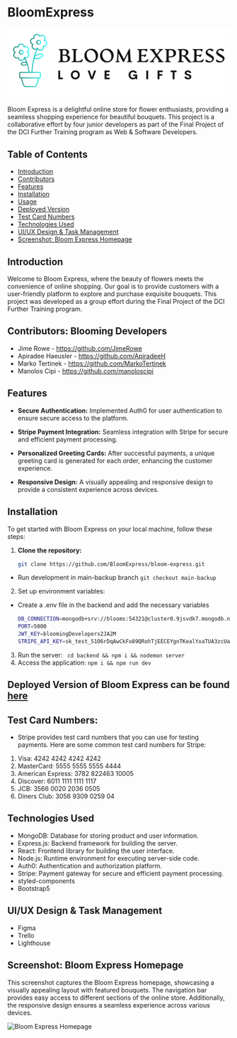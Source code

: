 # BloomExpress

![logo](./src/assets/logo.png)

Bloom Express is a delightful online store for flower enthusiasts, providing a seamless shopping experience for beautiful bouquets. This project is a collaborative effort by four junior developers as part of the Final Project of the DCI Further Training program as Web & Software Developers.

## Table of Contents

- [Introduction](#introduction)
- [Contributors](#contributors)
- [Features](#features)
- [Installation](#installation)
- [Usage](#usage)
- [Deployed Version](#deployed-version)
- [Test Card Numbers](#test-card-numbers)
- [Technologies Used](#technologies-used)
- [UI/UX Design & Task Management](#uiux-design--task-management)
- [Screenshot: Bloom Express Homepage](#screenshot-bloom-express-homepage)

## Introduction

Welcome to Bloom Express, where the beauty of flowers meets the convenience of online shopping. Our goal is to provide customers with a user-friendly platform to explore and purchase exquisite bouquets. This project was developed as a group effort during the Final Project of the DCI Further Training program.

## Contributors: Blooming Developers

- Jime Rowe - https://github.com/JimeRowe
- Apiradee Haeusler - https://github.com/ApiradeeH
- Marko Tertinek - https://github.com/MarkoTertinek
- Manolos Cipi - https://github.com/manoloscipi

## Features

- **Secure Authentication:** Implemented Auth0 for user authentication to ensure secure access to the platform.

- **Stripe Payment Integration:** Seamless integration with Stripe for secure and efficient payment processing.

- **Personalized Greeting Cards:** After successful payments, a unique greeting card is generated for each order, enhancing the customer experience.

- **Responsive Design:** A visually appealing and responsive design to provide a consistent experience across devices.

## Installation

To get started with Bloom Express on your local machine, follow these steps:

1. **Clone the repository:**
   ```bash
   git clone https://github.com/BloomExpress/bloom-express.git
   ```

- Run development in main-backup branch `git checkout main-backup`

2. Set up environment variables:

- Create a .env file in the backend and add the necessary variables

  ```bash
  DB_CONNECTION=mongodb+srv://blooms:54321@cluster0.9jsvdk7.mongodb.net/db-blooms?retryWrites=true&w=majority
  PORT=5000
  JWT_KEY=bloomingDevelopers2JA2M
  STRIPE_API_KEY=sk_test_51O6rDqAwCkFo89QRohTjEECEYgnTKealYxaTUA3zcUaol7wUlVaXsTWDPFA5y8Bmg3m4yrR9eUQ7yjGtyT5SHtGO001A2wDUMA
  ```

3. Run the server: ` cd backend && npm i && nodemon server`
4. Access the application: `npm i && npm run dev`

## Deployed Version of Bloom Express can be found [here](https://bloom-express.onrender.com)

## Test Card Numbers:

- Stripe provides test card numbers that you can use for testing payments. Here are some common test card numbers for Stripe:

1. Visa: 4242 4242 4242 4242
2. MasterCard: 5555 5555 5555 4444
3. American Express: 3782 822463 10005
4. Discover: 6011 1111 1111 1117
5. JCB: 3566 0020 2036 0505
6. Diners Club: 3056 9309 0259 04

## Technologies Used

- MongoDB: Database for storing product and user information.
- Express.js: Backend framework for building the server.
- React: Frontend library for building the user interface.
- Node.js: Runtime environment for executing server-side code.
- Auth0: Authentication and authorization platform.
- Stripe: Payment gateway for secure and efficient payment processing.
- styled-components
- Bootstrap5

## UI/UX Design & Task Management

- Figma
- Trello
- Lighthouse

## Screenshot: Bloom Express Homepage

This screenshot captures the Bloom Express homepage, showcasing a visually appealing layout with featured bouquets. The navigation bar provides easy access to different sections of the online store. Additionally, the responsive design ensures a seamless experience across various devices.

![Bloom Express Homepage](./src/assets/screenshot.png)
